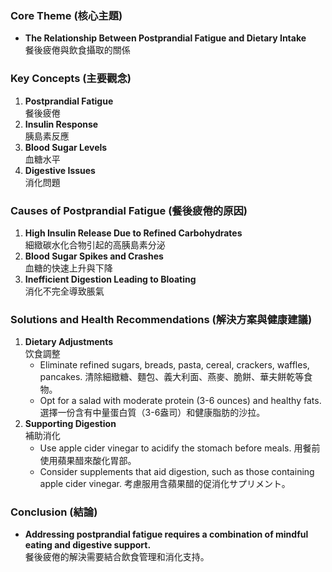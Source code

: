 ### Core Theme (核心主題)
- **The Relationship Between Postprandial Fatigue and Dietary Intake**  
  餐後疲倦與飲食攝取的關係

### Key Concepts (主要觀念)
1. **Postprandial Fatigue**  
   餐後疲倦
2. **Insulin Response**  
   胰島素反應
3. **Blood Sugar Levels**  
   血糖水平
4. **Digestive Issues**  
   消化問題

### Causes of Postprandial Fatigue (餐後疲倦的原因)
1. **High Insulin Release Due to Refined Carbohydrates**  
   細緻碳水化合物引起的高胰島素分泌
2. **Blood Sugar Spikes and Crashes**  
   血糖的快速上升與下降
3. **Inefficient Digestion Leading to Bloating**  
   消化不完全導致脹氣

### Solutions and Health Recommendations (解決方案與健康建議)
1. **Dietary Adjustments**  
   饮食調整
   - Eliminate refined sugars, breads, pasta, cereal, crackers, waffles, pancakes.
     清除細緻糖、麵包、義大利面、燕麥、脆餅、華夫餅乾等食物。
   - Opt for a salad with moderate protein (3-6 ounces) and healthy fats.
     選擇一份含有中量蛋白質（3-6盎司）和健康脂肪的沙拉。
2. **Supporting Digestion**  
   補助消化
   - Use apple cider vinegar to acidify the stomach before meals.
     用餐前使用蘋果醋來酸化胃部。
   - Consider supplements that aid digestion, such as those containing apple cider vinegar.
     考慮服用含蘋果醋的促消化サプリメント。

### Conclusion (結論)
- **Addressing postprandial fatigue requires a combination of mindful eating and digestive support.**  
  餐後疲倦的解決需要結合飲食管理和消化支持。